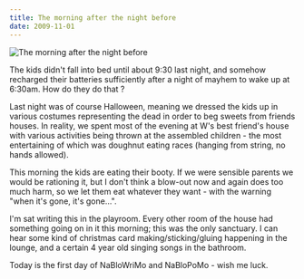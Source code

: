```yaml
---
title: The morning after the night before
date: 2009-11-01
---
```


![The morning after the night before](https://source.unsplash.com/X6cChncECA8/1600x900)

The kids didn't fall into bed until about 9:30 last night, and somehow recharged their batteries sufficiently after a night of mayhem to wake up at 6:30am. How do they do that ?

Last night was of course Halloween, meaning we dressed the kids up in various costumes representing the dead in order to beg sweets from friends houses. In reality, we spent most of the evening at W's best friend's house with various activities being thrown at the assembled children - the most entertaining of which was doughnut eating races (hanging from string, no hands allowed).

This morning the kids are eating their booty. If we were sensible parents we would be rationing it, but I don't think a blow-out now and again does too much harm, so we let them eat whatever they want - with the warning "when it's gone, it's gone...".

I'm sat writing this in the playroom. Every other room of the house had something going on in it this morning; this was the only sanctuary. I can hear some kind of christmas card making/sticking/gluing happening in the lounge, and a certain 4 year old singing songs in the bathroom.

Today is the first day of NaBloWriMo and NaBloPoMo - wish me luck.